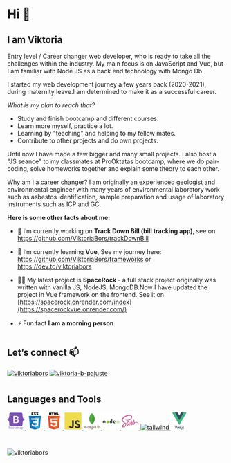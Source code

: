 # Hi  👋

## I am Viktoria
Entry level / Career changer web developer, who is ready to take all the challenges within the industry. My main focus is on JavaScript and Vue, but I am familiar with Node JS as a back end technology with Mongo Db. 

I started my web development journey a few years back (2020-2021), during maternity leave.I am determined to make it as a successful career. 

*What is my plan to reach that?* 

- Study and finish bootcamp and different courses.
- Learn more myself, practice a lot.
- Learning by "teaching" and helping to my fellow mates.
- Contribute to other projects and do own projects. 

Until now I have made a few bigger and many small projects. I also host a "JS seance" to my classmates at ProOktatas bootcamp, where we do pair-coding, solve homeworks together and explain some theory to each other. 

Why am I a career changer? I am originally an experienced geologist and environmental engineer with many years of environmental laboratory work such as asbestos identification, sample preparation and usage of laboratory instruments such as ICP and GC.

**Here is some other facts about me:**
- 🔭 I’m currently working on **Track Down Bill (bill tracking app)**, see on https://github.com/ViktoriaBors/trackDownBill

- 🌱 I’m currently learning **Vue**, See my journey here: https://github.com/ViktoriaBors/frameworks or https://dev.to/viktoriabors

- 👨‍💻 My latest project is **SpaceRock** - a full stack project originally was written with vanilla JS, NodeJS, MongoDB.Now I have updated the project in Vue framework on the frontend. See it on [https://spacerock.onrender.com/index](https://spacerockvue.onrender.com/)

- ⚡ Fun fact **I am a morning person**
#

## Let’s connect   📫
<p align="left">
<a href="https://dev.to/viktoriabors" target="blank"><img align="center" src="https://raw.githubusercontent.com/rahuldkjain/github-profile-readme-generator/master/src/images/icons/Social/devto.svg" alt="viktoriabors" height="30" width="40" /></a>
<a href="https://linkedin.com/in/viktoria-b-pajuste" target="blank"><img align="center" src="https://raw.githubusercontent.com/rahuldkjain/github-profile-readme-generator/master/src/images/icons/Social/linked-in-alt.svg" alt="viktoria-b-pajuste" height="30" width="40" /></a>
</p>

#

## Languages and Tools
<p align="left"> <a href="https://getbootstrap.com" target="_blank" rel="noreferrer"> <img src="https://raw.githubusercontent.com/devicons/devicon/master/icons/bootstrap/bootstrap-plain-wordmark.svg" alt="bootstrap" width="40" height="40"/> </a> <a href="https://www.w3schools.com/css/" target="_blank" rel="noreferrer"> <img src="https://raw.githubusercontent.com/devicons/devicon/master/icons/css3/css3-original-wordmark.svg" alt="css3" width="40" height="40"/> </a> <a href="https://www.w3.org/html/" target="_blank" rel="noreferrer"> <img src="https://raw.githubusercontent.com/devicons/devicon/master/icons/html5/html5-original-wordmark.svg" alt="html5" width="40" height="40"/> </a> <a href="https://developer.mozilla.org/en-US/docs/Web/JavaScript" target="_blank" rel="noreferrer"> <img src="https://raw.githubusercontent.com/devicons/devicon/master/icons/javascript/javascript-original.svg" alt="javascript" width="40" height="40"/> </a> <a href="https://www.mongodb.com/" target="_blank" rel="noreferrer"> <img src="https://raw.githubusercontent.com/devicons/devicon/master/icons/mongodb/mongodb-original-wordmark.svg" alt="mongodb" width="40" height="40"/> </a> <a href="https://nodejs.org" target="_blank" rel="noreferrer"> <img src="https://raw.githubusercontent.com/devicons/devicon/master/icons/nodejs/nodejs-original-wordmark.svg" alt="nodejs" width="40" height="40"/> </a> <a href="https://sass-lang.com" target="_blank" rel="noreferrer"> <img src="https://raw.githubusercontent.com/devicons/devicon/master/icons/sass/sass-original.svg" alt="sass" width="40" height="40"/> </a> <a href="https://tailwindcss.com/" target="_blank" rel="noreferrer"> <img src="https://www.vectorlogo.zone/logos/tailwindcss/tailwindcss-icon.svg" alt="tailwind" width="40" height="40"/> </a> <a href="https://vuejs.org/" target="_blank" rel="noreferrer"> <img src="https://raw.githubusercontent.com/devicons/devicon/master/icons/vuejs/vuejs-original-wordmark.svg" alt="vuejs" width="40" height="40"/> </a> </p>

#

<p><img align="center" src="https://github-readme-stats.vercel.app/api/top-langs?username=viktoriabors&show_icons=true&locale=en&layout=compact" alt="viktoriabors" /></p>
